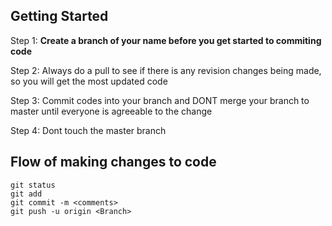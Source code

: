 ## Getting Started
Step 1: **Create a branch of your name before you get started to commiting code**

Step 2: Always do a pull to see if there is any revision changes being made, so you will get the most updated code

Step 3: Commit codes into your branch and DONT merge your branch to master until everyone is agreeable to the change

Step 4: Dont touch the master branch

## Flow of making changes to code
```
git status
git add
git commit -m <comments>
git push -u origin <Branch>
```
